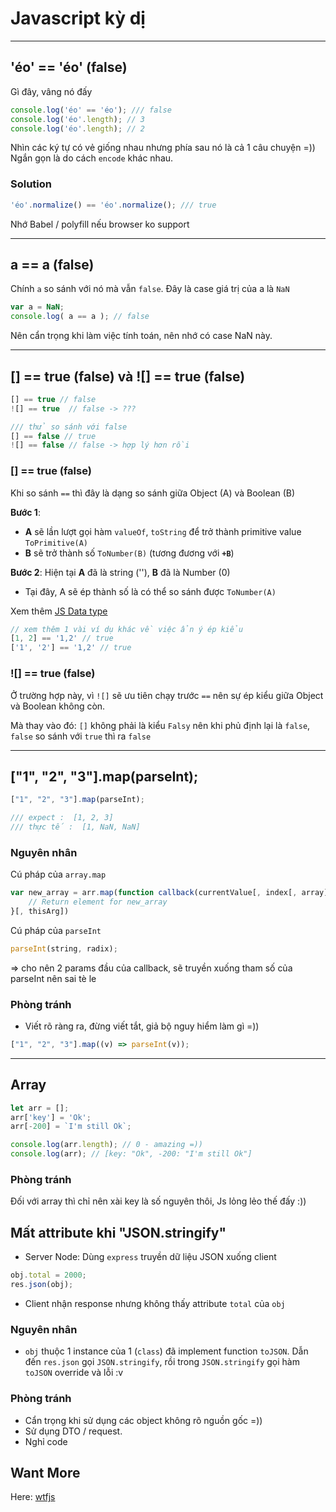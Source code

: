 # Javascript kỳ dị

---

## 'éo' == 'éo' (false) 
Gì đây, vâng nó đấy 

```javascript 
console.log('éo' == 'éo'); /// false
console.log('éo'.length); // 3
console.log('éo'.length); // 2
```

Nhìn các ký tự có vẻ giống nhau nhưng phía sau nó là cả 1 câu chuyện =)) Ngắn gọn là do cách `encode` khác nhau. 

### Solution 
```javascript
'éo'.normalize() == 'éo'.normalize(); /// true
```

Nhớ Babel / polyfill nếu browser ko support 

---

## a == a (false)
Chính `a` so sánh với nó mà vẫn `false`. Đây là case giá trị của a là `NaN`

```javascript
var a = NaN;
console.log( a == a ); // false
```

Nên cẩn trọng khi làm việc tính toán, nên nhớ có case NaN này.

---

## [] == true (false) và ![] == true (false)

```js
[] == true // false
![] == true  // false -> ???  

/// thử so sánh với false
[] == false // true
![] == false // false -> hợp lý hơn rồi 
```

### [] == true (false)

Khi so sánh `==` thì đây là dạng so sánh giữa Object (A) và Boolean (B)

**Bước 1**: 
- **A** sẽ lần lượt gọi hàm `valueOf`, `toString` để trở thành primitive value `ToPrimitive(A)`
- **B** sẽ trở thành số `ToNumber(B)` (tương đương với **`+B`**) 

**Bước 2**:
Hiện tại **A** đã là string (''), **B** đã là Number (0)
- Tại đây, A sẽ ép thành số là có thể so sánh được `ToNumber(A)`

Xem thêm [JS Data type](/javascript/data_type.md#type-coertion)

```js
// xem thêm 1 vài ví dụ khác về việc ẩn ý ép kiểu 
[1, 2] == '1,2' // true
['1', '2'] == '1,2' // true
```

### ![] == true (false)

Ở trường hợp này, vì `![]` sẽ ưu tiên chạy trước `==` nên sự ép kiểu giữa Object và Boolean không còn. 

Mà thay vào đó: `[]` không phải là kiểu `Falsy` nên khi phủ định lại là `false`, `false` so sánh với `true` thì ra `false`

--- 

## ["1", "2", "3"].map(parseInt); 

```javascript 
["1", "2", "3"].map(parseInt); 

/// expect :  [1, 2, 3]
/// thực tế :  [1, NaN, NaN] 
```

### Nguyên nhân 

Cú pháp của `array.map` 

```javascript
var new_array = arr.map(function callback(currentValue[, index[, array]]) {
    // Return element for new_array
}[, thisArg])
```

Cú pháp của `parseInt`

```javascript
parseInt(string, radix);
```

=> cho nên 2 params đầu của callback, sẽ truyền xuống tham số của parseInt nên sai tè le 

### Phòng tránh 
- Viết rõ ràng ra, đừng viết tắt, giả bộ nguy hiểm làm gì =)) 

```javascript
["1", "2", "3"].map((v) => parseInt(v)); 
```

---

## Array 

```javascript
let arr = [];
arr['key'] = 'Ok';
arr[-200] = `I'm still Ok`;

console.log(arr.length); // 0 - amazing =))
console.log(arr); // [key: "Ok", -200: "I'm still Ok"]
```

### Phòng tránh 

Đối với array thì chỉ nên xài key là số nguyên thôi, Js lỏng lẻo thế đấy :)) 


## Mất attribute khi "JSON.stringify"

+ Server Node: Dùng `express` truyền dữ liệu JSON xuống client

```javascript
obj.total = 2000;
res.json(obj); 
```

+ Client nhận response nhưng không thấy attribute `total` của `obj`

### Nguyên nhân 
- `obj` thuộc 1 instance của 1 (`class`) đã implement function  `toJSON`. Dẫn đến `res.json` gọi `JSON.stringify`, rồi trong  `JSON.stringify` gọi hàm `toJSON` override và lỗi :v 

### Phòng tránh 
- Cẩn trọng khi sử dụng các object không rõ nguồn gốc =)) 
- Sử dụng DTO / request. 
- Nghỉ code 


## Want More
Here: [wtfjs](https://wtfjs.com/)



